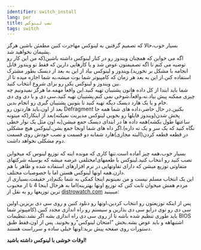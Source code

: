 ```yaml
---
identifier: switch_install
lang: per
title: نصب لینوکس
tags: switch
---
```

بسیار خوب،حالا که تصمیم گرفتین به لینوکس مهاجرت کنین مطمئن باشین هرگز پشیمان نخواهید شد.<br />
اگه می خواین که همچنان ویندوز رو در کنار لینوکس داشته باشین(که من این
کار رو توصیه می کنم تا اگه تصمیمتون عوض شد و یا کارهایی دارین که فقط تو
ویندوز قابل انجامه با مشکل بر نخورید).ویندوز و لینوکس بیاد از این به
بعد از دیسک بطور مشترک استفاده کنن.از این به بعد هر زمان که کامپیوتر
شما بوت میشه،به شما اجازه میده تا از بین ویندوز و لینوکس یکی رو برای
شروع انتخاب کنید.<br />
شما باید ابتدا از کل داده هاتون پشتیبان تهیه کنید.این واقعاً مهمه.ما
هرگز نمیدونیم چه چیزی ممکنه پیش بیاد.نه،واقعاً،شوخی نمی کنم.پشتیبان
تهیه کنید،سی دی و یا دی وی دی خام و یا یک هارد دیسک دیگه تهیه کنید تا
بتونین پشتیبان گیری رو انجام بدین.<br />
بعد از اون،باید هاردتون رو Defragment بکنین.در حال حاضر،داده های شما
همه جا پخش شدن(ویندوز فایلها رو بخوبی لینوکس مدیریت نمیکنه)بعد از
اینکار(که میتونه ساعتها طول بکشه)همه داده ها در ابتدای دیسک جمع میشن(به
اون مثل یک نوار خطی نگاه کنید که یک سر و یک ته داره).اگر داه های شما
اونجا جمع بشن،لینوکس هیچ مشکلی در قطعه قطعه کردن(البته مجازی)هارد شمابه
دو قسمت و نصب خودش روی قسمت دوم مشکلی نخواهد داشت.<br />
<br />
بسیار خوب،همه چیز آماده است.تنها کاری که مونده اینه که توزیع لینوس که
میخواین نصب کنید رو انتخاب کنید.لینوکس با طعمهای!مختلفی عرضه میشه که
بوسیله شرکتهای متفاوتی توزیع میشن که دارای تفاوتهایی در نرم افزارهای
استفاده شده و ظاهر با هم دارن.همه اونها لینوکس هستن اما با خصوصیات
مختلف.<br />
این یک انتخاب مسلم نیست و من نمیتونم اینجا کمکی به شما بکنم(در
حقیقت،بسیاری از مردم همش میخوان ثابت کنن که توزیع اونها بهترینه)اما به
هرحال اینجا 4 تا از محبوب ترین توزیعها رو به نقل از <a href="http://www.distrowatch.com/">distrowatch.com</a> میبینید:

<a href="http://www.distrowatch.com"></a> 


<? make_distros_table() ?>


پس از اینکه توزیعتون رو انتخاب کردین،اونها رو دنلود کنین و روی سی دی
بریزین.اولین سی دی رو توی درایو سی دی بذارین و سیستم رو راه اندازی مجدد
کنین.(کامپیوتر شما باید طوری تنظیم شده باشه تا از روی سی دی راه اندازی
بشه اگر نشد،تنظیمات BIOS اشتبهاهه و باید عوض بشه.بخش "امتحان لینوکس"رو
بخونید.
پس از اون،فقط طبق دستورات روی صفحه پیش برید:اونها خیلی ساده و سرراست هستند.<br />

<b>اوقات خوشی با لینوکس داشته باشید!</b>


